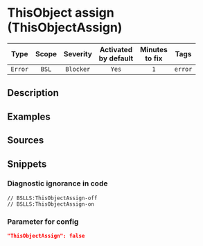 # ThisObject assign (ThisObjectAssign)

| Type | Scope | Severity | Activated<br/>by default | Minutes<br/>to fix | Tags |
| :-: | :-: | :-: | :-: | :-: | :-: |
| `Error` | `BSL` | `Blocker` | `Yes` | `1` | `error` |

<!-- Блоки выше заполняются автоматически, не трогать -->
## Description
<!-- Описание диагностики заполняется вручную. Необходимо понятным языком описать смысл и схему работу -->

## Examples
<!-- В данном разделе приводятся примеры, на которые диагностика срабатывает, а также можно привести пример, как можно исправить ситуацию -->

## Sources
<!-- Необходимо указывать ссылки на все источники, из которых почерпнута информация для создания диагностики -->


## Snippets

<!-- Блоки ниже заполняются автоматически, не трогать -->
### Diagnostic ignorance in code

```bsl
// BSLLS:ThisObjectAssign-off
// BSLLS:ThisObjectAssign-on
```

### Parameter for config

```json
"ThisObjectAssign": false
```
